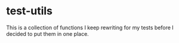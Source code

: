 # test-utils

This is a collection of functions I keep rewriting for my tests before I decided to put them in one place.